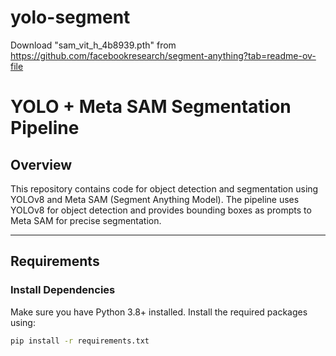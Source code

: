 # yolo-segment

Download "sam_vit_h_4b8939.pth" from https://github.com/facebookresearch/segment-anything?tab=readme-ov-file


# YOLO + Meta SAM Segmentation Pipeline

## Overview
This repository contains code for object detection and segmentation using YOLOv8 and Meta SAM (Segment Anything Model). The pipeline uses YOLOv8 for object detection and provides bounding boxes as prompts to Meta SAM for precise segmentation.

---

## Requirements

### Install Dependencies
Make sure you have Python 3.8+ installed. Install the required packages using:
```bash
pip install -r requirements.txt
